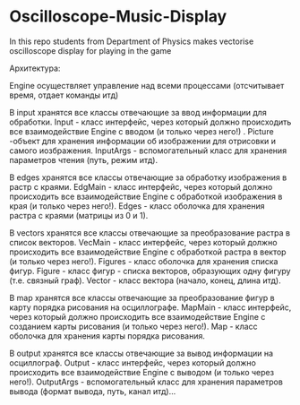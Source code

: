 # Oscilloscope-Music-Display
In this repo students from Department of Physics makes vectorise oscilloscope  display for playing in the game

Архитектура:

Engine осуществляет управление над всеми процессами (отсчитывает время, отдает команды итд)

В input хранятся все классы отвечающие за ввод информации для обработки. Input - класс интерфейс, через который должно происходить все взаимодействие Engine с вводом (и только через него!) . Picture -объект для хранения информации об изображении для отрисовки и самого иозбражения. InputArgs - вспомогательный класс для хранения параметров чтения (путь, режим итд). 

В edges хранятся все классы отвечающие за обработку изображения в растр с краями. EdgMain - класс интерфейс, через который должно происходить все взаимодействие Engine с обработкой изображения в края (и только через него!). Edges - класс оболочка для хранения растра с краями (матрицы из 0 и 1).

В vectors хранятся все классы отвечающие за преобразование растра в список векторов. VecMain - класс интерфейс, через который должно происходить все взаимодействие Engine с обработкой растра в вектор (и только через него!). Figures - класс оболочка для хранения списка фигур. Figure - класс фигур - списка векторов, образующих одну фигуру (т.е. связный граф). Vector - класс вектора (начало, конец, длина итд).
 
В map хранятся все классы отвечающие за преобразование фигур в карту порядка рисования на осциллографе. MapMain - класс интерфейс, через который должно происходить все взаимодействие Engine с созданием карты рисования (и только через него!). Map - класс оболочка для хранения карты порядка рисования.

В output хранятся все классы отвечающие за вывод информации на осциллограф. Output - класс интерфейс, через который должно происходить все взаимодействие Engine с выводом (и только через него!). OutputArgs - вспомогательный класс для хранения параметров вывода (формат вывода, путь, канал итд)... 

